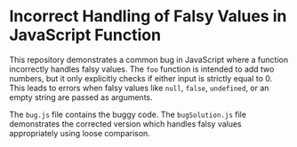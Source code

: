 # Incorrect Handling of Falsy Values in JavaScript Function

This repository demonstrates a common bug in JavaScript where a function incorrectly handles falsy values. The `foo` function is intended to add two numbers, but it only explicitly checks if either input is strictly equal to 0. This leads to errors when falsy values like `null`, `false`, `undefined`, or an empty string are passed as arguments.

The `bug.js` file contains the buggy code. The `bugSolution.js` file demonstrates the corrected version which handles falsy values appropriately using loose comparison.